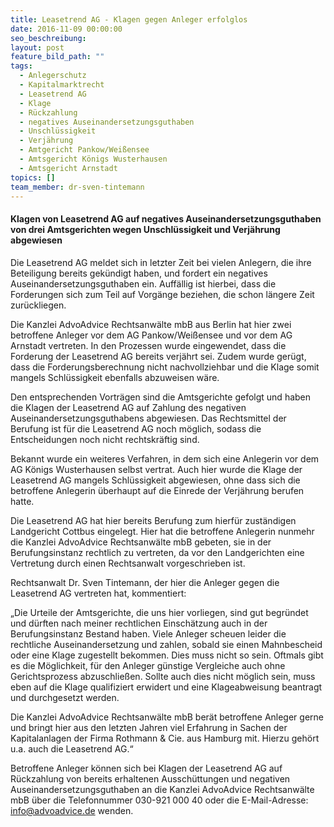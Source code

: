 ```yaml
---
title: Leasetrend AG - Klagen gegen Anleger erfolglos
date: 2016-11-09 00:00:00
seo_beschreibung:
layout: post
feature_bild_path: ""
tags:
  - Anlegerschutz
  - Kapitalmarktrecht
  - Leasetrend AG
  - Klage
  - Rückzahlung
  - negatives Auseinandersetzungsguthaben
  - Unschlüssigkeit
  - Verjährung
  - Amtgericht Pankow/Weißensee
  - Amtsgericht Königs Wusterhausen
  - Amtsgericht Arnstadt
topics: []
team_member: dr-sven-tintemann
---
```



#### Klagen von Leasetrend AG auf negatives Auseinandersetzungsguthaben von drei Amtsgerichten wegen Unschlüssigkeit und Verjährung abgewiesen

Die Leasetrend AG meldet sich in letzter Zeit bei vielen Anlegern, die ihre Beteiligung bereits gekündigt haben, und fordert ein negatives Auseinandersetzungsguthaben ein. Auffällig ist hierbei, dass die Forderungen sich zum Teil auf Vorgänge beziehen, die schon längere Zeit zurückliegen.

Die Kanzlei AdvoAdvice Rechtsanwälte mbB aus Berlin hat hier zwei betroffene Anleger vor dem AG Pankow/Weißensee und vor dem AG Arnstadt vertreten. In den Prozessen wurde eingewendet, dass die Forderung der Leasetrend AG bereits verjährt sei. Zudem wurde gerügt, dass die Forderungsberechnung nicht nachvollziehbar und die Klage somit mangels Schlüssigkeit ebenfalls abzuweisen wäre.

Den entsprechenden Vorträgen sind die Amtsgerichte gefolgt und haben die Klagen der Leasetrend AG auf Zahlung des negativen Auseinandersetzungsguthabens abgewiesen. Das Rechtsmittel der Berufung ist für die Leasetrend AG noch möglich, sodass die Entscheidungen noch nicht rechtskräftig sind.

Bekannt wurde ein weiteres Verfahren, in dem sich eine Anlegerin vor dem AG Königs Wusterhausen selbst vertrat. Auch hier wurde die Klage der Leasetrend AG mangels Schlüssigkeit abgewiesen, ohne dass sich die betroffene Anlegerin überhaupt auf die Einrede der Verjährung berufen hatte.

Die Leasetrend AG hat hier bereits Berufung zum hierfür zuständigen Landgericht Cottbus eingelegt. Hier hat die betroffene Anlegerin nunmehr die Kanzlei AdvoAdvice Rechtsanwälte mbB gebeten, sie in der Berufungsinstanz rechtlich zu vertreten, da vor den Landgerichten eine Vertretung durch einen Rechtsanwalt vorgeschrieben ist.

Rechtsanwalt Dr. Sven Tintemann, der hier die Anleger gegen die Leasetrend AG vertreten hat, kommentiert:

„Die Urteile der Amtsgerichte, die uns hier vorliegen, sind gut begründet und dürften nach meiner rechtlichen Einschätzung auch in der Berufungsinstanz Bestand haben. Viele Anleger scheuen leider die rechtliche Auseinandersetzung und zahlen, sobald sie einen Mahnbescheid oder eine Klage zugestellt bekommen. Dies muss nicht so sein. Oftmals gibt es die Möglichkeit, für den Anleger günstige Vergleiche auch ohne Gerichtsprozess abzuschließen. Sollte auch dies nicht möglich sein, muss eben auf die Klage qualifiziert erwidert und eine Klageabweisung beantragt und durchgesetzt werden.

Die Kanzlei AdvoAdvice Rechtsanwälte mbB berät betroffene Anleger gerne und bringt hier aus den letzten Jahren viel Erfahrung in Sachen der Kapitalanlagen der Firma Rothmann & Cie. aus Hamburg mit. Hierzu gehört u.a. auch die Leasetrend AG.“

Betroffene Anleger können sich bei Klagen der Leasetrend AG auf Rückzahlung von bereits erhaltenen Ausschüttungen und negativen Auseinandersetzungsguthaben an die Kanzlei AdvoAdvice Rechtsanwälte mbB über die Telefonnummer 030-921 000 40 oder die E-Mail-Adresse: info@advoadvice.de wenden.